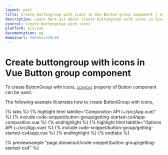 ```yaml
---
layout: post
title: Create buttongroup with icons in Vue Button group component | Syncfusion
description: Learn here all about Create buttongroup with icons in Syncfusion Vue Button group component of Syncfusion Essential JS 2 and more.
control: Create buttongroup with icons 
platform: ej2-vue
documentation: ug
domainurl: ##DomainURL##
---
```


# Create buttongroup with icons in Vue Button group component

To create ButtonGroup with icons, [`iconCss`](https://ej2.syncfusion.com/vue/documentation/api/button/#iconcss) property of Button component can be used.

The following example illustrates how to create ButtonGroup with icons,

{% tabs %}
{% highlight html tabtitle="Composition API (~/src/App.vue)" %}
{% include code-snippet/button-group/getting-started-cs4/app-composition.vue %}
{% endhighlight %}
{% highlight html tabtitle="Options API (~/src/App.vue) %}
{% include code-snippet/button-group/getting-started-cs4/app.vue %}
{% endhighlight %}
{% endtabs %}
        
{% previewsample "page.domainurl/code-snippet/button-group/getting-started-cs4" %}
